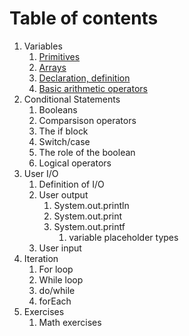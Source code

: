 # Table of contents
1. Variables
    1. [Primitives](1/1.md)
    2. [Arrays](1/2.md)
    3. [Declaration, definition](1/3.md)
    4. [Basic arithmetic operators](1/4.md)
2. Conditional Statements
    1. Booleans
    2. Comparsison operators
    3. The if block
    4. Switch/case
    5. The role of the boolean
    6. Logical operators
3. User I/O
    1. Definition of I/O
    2. User output
        1. System.out.println
        2. System.out.print
        3. System.out.printf
            1. variable placeholder types
    3. User input
4. Iteration
    1. For loop
    2. While loop
    3. do/while
    4. forEach
5. Exercises
    1. Math exercises
    